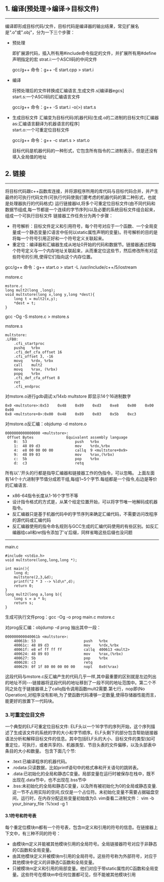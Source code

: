 ## 1. 编译(预处理->编译->目标文件)
* * *
编译即形成目标代码/文件，目标代码是编译器的输出结果，常见扩展名是".o"或".obj"，分为一下三个步骤：
* 预处理

    即扩展源代码，插入所有用#include命令指定的文件，并扩展所有用#define声明指定的宏
    strat.i:一个ASCII码的中间文件

    gcc/g++ 命令：g++ -E start.cpp > start.i

* 编译

    将预处理后的文件转换成汇编语言,生成文件.s[编译器egcs]                
    start.s:一个ASCII码的汇编语言文件

    gcc/g++ 命令：g++ -S start.i -o(>) start.s 
* 生成目标文件
    汇编变为目标代码(机器代码)生成.o的二进制的目标文件[汇编器as:汇编语言翻译为机器语言的程序]    
    start.o:一个可重定位目标文件

    gcc/g++ 命令：g++ -c start.s > start.o

    目标代码是机器代码的一种形式，它包含所有指令的二进制表示，但是还没有填入全局值的地址
## 2. 链接
* * *
将目标代码跟c++函数库连接，并将源程序所用的库代码与目标代码合并，并产生最终的可执行代码文件(可执行代码使我们要考虑的机器代码的第二种形式，也就是处理器执行的代码格式) 
运行链接器ld,将多个可重定位目标文件(由不同代码和数据节组成,每一节都是一个连续的字节序列)以及必要的系统目标文件组合起来，组成一个可执行目标文件
链接器工作任务分为两个步骤：
* 符号解析：目标文件定义和引用符号，每个符号对应于一个函数、一个全局变量或一个静态变量(C语言中任何以static属性声明的变量)。符号解析的目的是将每一个符号引用正好和一个符号定义关联起来。
* 重定位：编译器和汇编器生成从地址0开始的代码和数据节。链接器通过把每个符号定义与一个内存地址关联起来，从而重定位这些节，然后修改所有对这些符号的引用,使得它们指向这个内存位置。

gcc/g++ 命令：g++ start.o > start -L /usr/include/c++/5/iostream

mstore.c

    mstore.c
    long mult2(long ,long);
    void multstore(long x,long y,long *dest){
        long t = mult2(x,y);
        *dest = t; 
    }
gcc -Og -S mstore.c > mstore.s

mstore.s

    multstore:
    .LFB0:
        .cfi_startproc
        pushq	%rbx
        .cfi_def_cfa_offset 16
        .cfi_offset 3, -16
        movq	%rdx, %rbx
        call	mult2
        movq	%rax, (%rbx)
        popq	%rbx
        .cfi_def_cfa_offset 8
        ret
        .cfi_endproc

对mstore.o进行gdb调试:x/14xb multstore
即显示14个16进制数字

    0x0 <multstore>:0x53	0x48	0x89	0xd3	0xe8	0x00	0x00	0x00
    0x8 <multstore+8>:0x00	0x48	0x89	0x03	0x5b	0xc3
对mstore.o反汇编：objdump -d mstore.o

    0000000000000000 <multstore>:
     Offset Bytes               Equivalent assembly language
        0:	53                   	push   %rbx
        1:	48 89 d3             	mov    %rdx,%rbx
        4:	e8 00 00 00 00       	callq  9 <multstore+0x9>
        9:	48 89 03             	mov    %rax,(%rbx)
        c:	5b                   	pop    %rbx
        d:	c3                   	retq  

所有以'.'开头的行都是指导汇编器和链接器工作的伪指令，可以忽略。
上面左面有14个十六进制字节值分成若干组,每组1~5个字节.每组都是一个指令,右边是等价的汇编语言.
* x86-64指令长度从1-16个字节不等
* 设计指令格式的方式是，从某个给定位置开始，可以将字节唯一地解码成机器指令。
* 反汇编器只是基于机器代码中的字节序列来确定汇编代码，不需要访问改程序的源代码或汇编代码
* 反汇编器使用的指令命名规则与GCC生成的汇编代码使用的有些区别。如反汇编器给call和ret指令添加了'q'后缀，同样省略这些后缀也没问题

***
main.c

    #include <stdio.h>
    void multstore(long,long,long *);

    int main(){
        long d;
        multstore(2,3,&d); 
        printf("2 * 3 --> %ld\n",d);
        return 0;
    }
    long mult2(long a,long b){
        long s = a * b;
        return s;
    }
生成可执行文件prog：gcc -Og -o prog main.c mstore.c

对prog反汇编：objdump -d prog
抽出其中一段：

    000000000040061b <multstore>:
        40061b:	53                   	push   %rbx
        40061c:	48 89 d3             	mov    %rdx,%rbx
        40061f:	e8 ef ff ff ff       	callq  400613 <mult2>
        400624:	48 89 03             	mov    %rax,(%rbx)
        400627:	5b                   	pop    %rbx
        400628:	c3                   	retq   
        400629:	0f 1f 80 00 00 00 00 	nopl   0x0(%rax)
这段代码与mstore.c反汇编产生的代码几乎一样,其中最重要的区别就是左边列出的地址不同---链接器将这段代码的地址移到了一段不同的地址范围中。第二个不同之处在于链接器填上了callq指令调用函数mult2需要.第七行，nop即(No Operation),对程序没有影响,为了使函数代码凑够一定数量,使得存储器性能而言，能更好的放置下一代码块。

### 3.可重定位目文件
一个典型的ELF可重定位目标文件:
ELF头以一个16字节的序列开始，这个序列描述了生成该文件的系统的字的大小和字节顺序。ELF头剩下的部分包含帮助链接器语法分析和解释目标文件的信息。其中包括ELF头的大小、目标文件的类型(如可重定位，可执行，或者共享的)、机器类型、节目头表的文件偏移，以及头部表中条目的大小和数量。
包含下面几个节:
* .text:已编译程序的机器代码。
* .rodata:只读数据，比如printf语句中的格式串和开关语句的跳转表。
* .data:已初始化的全局和静态C变量。局部变量在运行时被保存在栈中，既不出现在.data节中，也不出现在.bss节中
* .bss:未初始化的全局和静态C变量，以及所有被初始化为0的全局或静态变量.这一节不占用实际的空间,仅仅是一个占位符。未初始化变量不需要占据磁盘空间，运行时，在内存分配这些变量初始值为0.
vim查看二进制文件：
vim -b your_binary_file
:%!xxd -g 1

#### 3.1符号和符号表
每个重定位模块m都有一个符号表，包含m定义和引用的符号的信息。在链接器上下文中，有三种不同的符号：
* 由模块m定义并能被其他模块引用的全局符号。全局链接器符号对应于非静态的C函数和全局变量。
* 由其他模块定义并被模块m引用的全局符号。这些符号称为外部符号，对应于其他模块中定义的非静态C函数和全局变量。
* 只被模块m定义和引用的局部变量。他们对应于带static属性的C函数和全局变量。这些符号在模块m中任何位置都可见，但不能被其他模块引用
